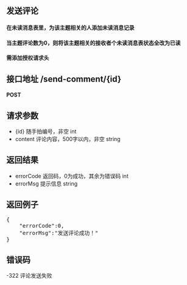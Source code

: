 ## 发送评论
#### 在未读消息表里，为该主题相关的人添加未读消息记录
#### 当主题评论数为0，则将该主题相关的接收者个未读消息表状态全改为已读
#### 需添加授权请求头

## 接口地址 /send-comment/{id}
#### POST

## 请求参数
* {id} 随手拍编号，非空 int
* content 评论内容，500字以内，非空 string

## 返回结果
* errorCode	返回码，0为成功，其余为错误码 int
* errorMsg 提示信息 string

## 返回例子
<pre>
{
	"errorCode":0,
	"errorMsg":"发送评论成功！"
}
</pre>

## 错误码
-322 评论发送失败
